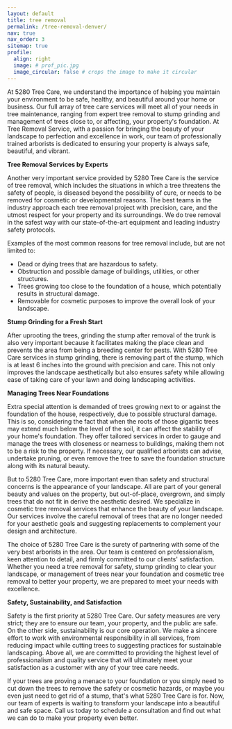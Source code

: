 ```yaml
---
layout: default
title: tree removal
permalink: /tree-removal-denver/
nav: true
nav_order: 3
sitemap: true
profile:
  align: right
  image: # prof_pic.jpg
  image_circular: false # crops the image to make it circular
---
```


<div> <p>At 5280 Tree Care, we understand the importance of helping you maintain your environment to be safe, healthy, and beautiful around your home or business. Our full array of tree care services will meet all of your needs in tree maintenance, ranging from expert tree removal to stump grinding and management of trees close to, or affecting, your property's foundation. At Tree Removal Service, with a passion for bringing the beauty of your landscape to perfection and excellence in work, our team of professionally trained arborists is dedicated to ensuring your property is always safe, beautiful, and vibrant.</p> <strong>Tree Removal Services by Experts</strong> <p>Another very important service provided by 5280 Tree Care is the service of tree removal, which includes the situations in which a tree threatens the safety of people, is diseased beyond the possibility of cure, or needs to be removed for cosmetic or developmental reasons. The best teams in the industry approach each tree removal project with precision, care, and the utmost respect for your property and its surroundings. We do tree removal in the safest way with our state-of-the-art equipment and leading industry safety protocols.</p> <p>Examples of the most common reasons for tree removal include, but are not limited to:</p> <ul> <li>Dead or dying trees that are hazardous to safety.</li> <li>Obstruction and possible damage of buildings, utilities, or other structures.</li> <li>Trees growing too close to the foundation of a house, which potentially results in structural damage.</li> <li>Removable for cosmetic purposes to improve the overall look of your landscape.</li> </ul> <strong>Stump Grinding for a Fresh Start</strong> <p>After uprooting the trees, grinding the stump after removal of the trunk is also very important because it facilitates making the place clean and prevents the area from being a breeding center for pests. With 5280 Tree Care services in stump grinding, there is removing part of the stump, which is at least 6 inches into the ground with precision and care. This not only improves the landscape aesthetically but also ensures safety while allowing ease of taking care of your lawn and doing landscaping activities.</p> <strong>Managing Trees Near Foundations</strong> <p>Extra special attention is demanded of trees growing next to or against the foundation of the house, respectively, due to possible structural damage. This is so, considering the fact that when the roots of those gigantic trees may extend much below the level of the soil, it can affect the stability of your home's foundation. They offer tailored services in order to gauge and manage the trees with closeness or nearness to buildings, making them not to be a risk to the property. If necessary, our qualified arborists can advise, undertake pruning, or even remove the tree to save the foundation structure along with its natural beauty.</p> <p>But to 5280 Tree Care, more important even than safety and structural concerns is the appearance of your landscape. All are part of your general beauty and values on the property, but out-of-place, overgrown, and simply trees that do not fit in derive the aesthetic desired. We specialize in cosmetic tree removal services that enhance the beauty of your landscape. Our services involve the careful removal of trees that are no longer needed for your aesthetic goals and suggesting replacements to complement your design and architecture.</p> <p>The choice of 5280 Tree Care is the surety of partnering with some of the very best arborists in the area. Our team is centered on professionalism, keen attention to detail, and firmly committed to our clients' satisfaction. Whether you need a tree removal for safety, stump grinding to clear your landscape, or management of trees near your foundation and cosmetic tree removal to better your property, we are prepared to meet your needs with excellence.</p> <strong>Safety, Sustainability, and Satisfaction</strong> <p>Safety is the first priority at 5280 Tree Care. Our safety measures are very strict; they are to ensure our team, your property, and the public are safe. On the other side, sustainability is our core operation. We make a sincere effort to work with environmental responsibility in all services, from reducing impact while cutting trees to suggesting practices for sustainable landscaping. Above all, we are committed to providing the highest level of professionalism and quality service that will ultimately meet your satisfaction as a customer with any of your tree care needs.</p> <p>If your trees are proving a menace to your foundation or you simply need to cut down the trees to remove the safety or cosmetic hazards, or maybe you even just need to get rid of a stump, that's what 5280 Tree Care is for. Now, our team of experts is waiting to transform your landscape into a beautiful and safe space. Call us today to schedule a consultation and find out what we can do to make your property even better.</p> </div>
